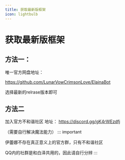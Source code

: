 ```yaml
---
title: 获取最新版框架
icon: lightbulb
---
```


# 获取最新版框架

## 方法一：

唯一官方网盘地址：

<https://github.com/LunarVowCrimsonLove/ElainaBot>

选择最新的relrase版本即可

## 方法二

加入官方不和谐社区
地址：
<https://discord.gg/gK4rWEzdfj>

（需要自行解决魔法能力）
::: important

伊蕾娜不存在真正意义上的官方群，只有不和谐社区

QQ内的社群是和白泽共用的，因此请自行分辨
:::